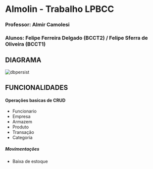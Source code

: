 # Almolin - Trabalho LPBCC

### Professor: Almir Camolesi
### Alunos: Felipe Ferreira Delgado (BCCT2) / Felipe Sferra de Oliveira (BCCT1)

## DIAGRAMA
![dbpersist](https://github.com/FelipeSferra/Projeto_Almolin/assets/86127586/0f62a59b-13f5-4151-ae88-296ad1a97322)

## FUNCIONALIDADES

#### Operações basicas de CRUD 
  - Funcionario
  - Empresa
  - Armazem
  - Produto
  - Transação
  - Categoria

##### Movimentações
  - Baixa de estoque
